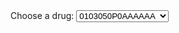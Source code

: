 <html>
    <head>
        <meta charset="UTF-8">
        <title>Temperature Data Bar Graph</title>
        <script type="text/javascript" src="https://cdnjs.cloudflare.com/ajax/libs/Chart.js/2.8.0/Chart.min.js"></script>
        <script type="text/javascript" src="https://cdnjs.cloudflare.com/ajax/libs/d3/5.7.0/d3.min.js"></script>
    </head>
    <body>
	<form>
  		<label for="cars">Choose a drug:</label>
  		<select name="cars" id="cars" onchange="updateChart()">
    			<option value="0103050P0AAAAAA">0103050P0AAAAAA</option>
			<option value="0106040M0BCACAA">0106040M0BCACAA</option>
    			<option value="0202020L0AABDBD">0202020L0AABDBD</option>
			<option value="0202030S0AAATAT">0202030S0AAATAT</option>
			<option value="0304010W0AAALAL">0304010W0AAALAL</option>
			<option value="0401010ADAAAAAA">0401010ADAAAAAA</option>
			<option value="0401010ADBBAAAA">0401010ADBBAAAA</option>
			<option value="0401010Z0AAAAAA">0401010Z0AAAAAA</option>
			<option value="0401010Z0AAACAC">0401010Z0AAACAC</option>
			<option value="0401020K0AAAHAH">0401020K0AAAHAH</option>			
  		</select>
  		<br><br>
	</form>
        <canvas id="chart"></canvas>
        <script>
		function updateChart()
		{
			var tmp = document.getElementById('cars').value;
			var file = 'docs/database/individual_drugs/'.concat(tmp,'.csv');
			d3.csv(file).then(makeChart);
			function makeChart(days) {
				var test = document.getElementById('cars').value;
			        var title = test;
				// var title = 'Predictions of prescriptions at OUH';
				var dayLabel = days.map(function(d){return d.time});
				var dayTemp = days.map(function(d) {return d.Y});
				var dayPred = days.map(function(d) {return d.Ybar});
				// Set Min for better visiable range
				var minX = d3.min(dayTemp);
				minX -= 10;
		
				chart.destroy();
				var chart = new Chart('chart', {
			    		type: 'bar',
					    data: {
						labels: dayLabel,
						datasets: [
						    {
							label: 'Actual',
							data: dayTemp,
							backgroundColor: '#A0EFFD',
							},
							{
								label: 'Predicted',
								data: dayPred,
								backgroundColor: '#DAA0FD',
							}
						]
						},
					options: {
						title: {
				    		display: true,
						    text: title,
					},
					legend: {
						    display: true
					},
					scales: {
					    xAxes: [
						{
						    ticks: {
							suggestedMin: minX,
					    }
					}
				    ]
				}
			    }
			});
		    }
		}
        </script>
    </body>
</html>
